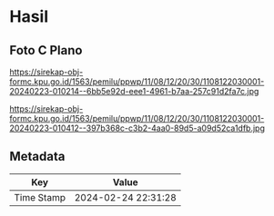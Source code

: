 # Hasil

## Foto C Plano

https://sirekap-obj-formc.kpu.go.id/1563/pemilu/ppwp/11/08/12/20/30/1108122030001-20240223-010214--6bb5e92d-eee1-4961-b7aa-257c91d2fa7c.jpg

https://sirekap-obj-formc.kpu.go.id/1563/pemilu/ppwp/11/08/12/20/30/1108122030001-20240223-010412--397b368c-c3b2-4aa0-89d5-a09d52ca1dfb.jpg


## Metadata

| Key        | Value               |
| ---------- | ------------------- |
| Time Stamp | 2024-02-24 22:31:28 |



